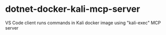 # dotnet-docker-kali-mcp-server
VS Code client runs commands in Kali docker image using "kali-exec" MCP server
